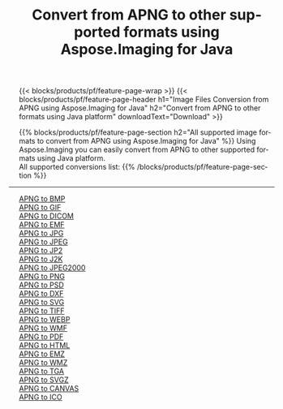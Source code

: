 ﻿---
title: Convert from APNG to other supported formats using Aspose.Imaging for Java 
weight: 3920
url: /java/conversion/from/apng 
lang: en
langdirlevel: 2
locales: zh-hans,ja,it,ru,de,es,fr,nl,id,lt,pl,pt,vi,tr,ko,zh-hant,ar,hi,th,sv,cs,uk,he
description: Using Aspose.Imaging you can easily convert from APNG to other formats using Java platform
---

{{< blocks/products/pf/feature-page-wrap >}}
{{< blocks/products/pf/feature-page-header h1="Image Files Conversion from APNG using Aspose.Imaging for Java" h2="Convert from APNG to other formats using Java platform" downloadText="Download" >}}


{{% blocks/products/pf/feature-page-section  h2="All supported image formats to convert from APNG using Aspose.Imaging for Java" %}}
Using Aspose.Imaging you can easily convert from APNG to other supported formats using Java platform.
<br/>
All supported conversions list:
{{% /blocks/products/pf/feature-page-section %}}
<div class="container-fluid productfamilypage bg-gray">
    <div class="convertypes bg-gray agp-content section">
        <div class="container">
		<hr style="margin-left:-20px;"/>
		<div class="row other-converters">
		    <div class='col-md-2 other-converter remove-lp remove-rp'><a href="/imaging/java/conversion/apng-to-bmp" >APNG to BMP</a></div><div class='col-md-2 other-converter remove-lp remove-rp'><a href="/imaging/java/conversion/apng-to-gif" >APNG to GIF</a></div><div class='col-md-2 other-converter remove-lp remove-rp'><a href="/imaging/java/conversion/apng-to-dicom" >APNG to DICOM</a></div><div class='col-md-2 other-converter remove-lp remove-rp'><a href="/imaging/java/conversion/apng-to-emf" >APNG to EMF</a></div><div class='col-md-2 other-converter remove-lp remove-rp'><a href="/imaging/java/conversion/apng-to-jpg" >APNG to JPG</a></div><div class='col-md-2 other-converter remove-lp remove-rp'><a href="/imaging/java/conversion/apng-to-jpeg" >APNG to JPEG</a></div><div class='col-md-2 other-converter remove-lp remove-rp'><a href="/imaging/java/conversion/apng-to-jp2" >APNG to JP2</a></div><div class='col-md-2 other-converter remove-lp remove-rp'><a href="/imaging/java/conversion/apng-to-j2k" >APNG to J2K</a></div><div class='col-md-2 other-converter remove-lp remove-rp'><a href="/imaging/java/conversion/apng-to-jpeg2000" >APNG to JPEG2000</a></div><div class='col-md-2 other-converter remove-lp remove-rp'><a href="/imaging/java/conversion/apng-to-png" >APNG to PNG</a></div><div class='col-md-2 other-converter remove-lp remove-rp'><a href="/imaging/java/conversion/apng-to-psd" >APNG to PSD</a></div><div class='col-md-2 other-converter remove-lp remove-rp'><a href="/imaging/java/conversion/apng-to-dxf" >APNG to DXF</a></div><div class='col-md-2 other-converter remove-lp remove-rp'><a href="/imaging/java/conversion/apng-to-svg" >APNG to SVG</a></div><div class='col-md-2 other-converter remove-lp remove-rp'><a href="/imaging/java/conversion/apng-to-tiff" >APNG to TIFF</a></div><div class='col-md-2 other-converter remove-lp remove-rp'><a href="/imaging/java/conversion/apng-to-webp" >APNG to WEBP</a></div><div class='col-md-2 other-converter remove-lp remove-rp'><a href="/imaging/java/conversion/apng-to-wmf" >APNG to WMF</a></div><div class='col-md-2 other-converter remove-lp remove-rp'><a href="/imaging/java/conversion/apng-to-pdf" >APNG to PDF</a></div><div class='col-md-2 other-converter remove-lp remove-rp'><a href="/imaging/java/conversion/apng-to-html" >APNG to HTML</a></div><div class='col-md-2 other-converter remove-lp remove-rp'><a href="/imaging/java/conversion/apng-to-emz" >APNG to EMZ</a></div><div class='col-md-2 other-converter remove-lp remove-rp'><a href="/imaging/java/conversion/apng-to-wmz" >APNG to WMZ</a></div><div class='col-md-2 other-converter remove-lp remove-rp'><a href="/imaging/java/conversion/apng-to-tga" >APNG to TGA</a></div><div class='col-md-2 other-converter remove-lp remove-rp'><a href="/imaging/java/conversion/apng-to-svgz" >APNG to SVGZ</a></div><div class='col-md-2 other-converter remove-lp remove-rp'><a href="/imaging/java/conversion/apng-to-canvas" >APNG to CANVAS</a></div><div class='col-md-2 other-converter remove-lp remove-rp'><a href="/imaging/java/conversion/apng-to-ico" >APNG to ICO</a></div>
                </div>
        </div>
    </div>
</div>
<br/>

